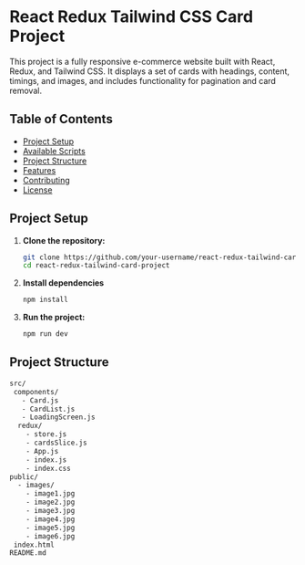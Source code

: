 # React Redux Tailwind CSS Card Project

This project is a fully responsive e-commerce website built with React, Redux, and Tailwind CSS. It displays a set of cards with headings, content, timings, and images, and includes functionality for pagination and card removal.

## Table of Contents

- [Project Setup](#project-setup)
- [Available Scripts](#available-scripts)
- [Project Structure](#project-structure)
- [Features](#features)
- [Contributing](#contributing)
- [License](#license)

## Project Setup

1. **Clone the repository:**

   ```bash
   git clone https://github.com/your-username/react-redux-tailwind-card-project.git
   cd react-redux-tailwind-card-project
2. **Install dependencies**
    ``` bash
    npm install
    
3. **Run the project:**
   ``` bash
   npm run dev
   
## Project Structure 
```bash
src/
 components/
   - Card.js
   - CardList.js
   - LoadingScreen.js
  redux/
    - store.js
    - cardsSlice.js
    - App.js
    - index.js
    - index.css
public/
  - images/
    - image1.jpg
    - image2.jpg
    - image3.jpg
    - image4.jpg
    - image5.jpg
    - image6.jpg
 index.html
README.md
